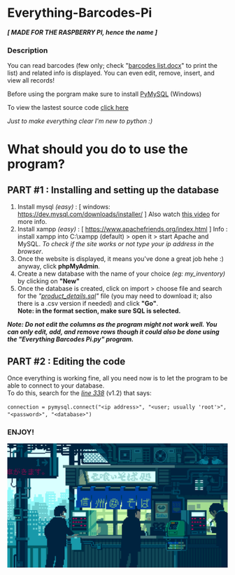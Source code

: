 # Everything-Barcodes-Pi
***[ MADE FOR THE RASPBERRY PI, hence the name ]***

### Description
You can read barcodes (few only; check "[barcodes list.docx](https://github.com/TeryakiiSauce/Everything-Barcodes-Pi/blob/master/Resources/barcodes%20list.docx)" to print the list) and related info is displayed. You can even edit, remove, insert, and view all records!

Before using the porgram make sure to install [PyMySQL](https://www.youtube.com/watch?v=Hja8XzTgJHI) (Windows)

To view the lastest source code [click here](https://github.com/TeryakiiSauce/Everything-Barcodes-Pi/blob/master/Releases/Everything%20Barcodes%20Pi%20v1.2.py)

*Just to make everything clear I'm new to python :)*

# What should you do to use the program?

## PART #1 : Installing and setting up the database
1. Install mysql *(easy)* : [ windows: https://dev.mysql.com/downloads/installer/ ] Also watch [this video](https://www.youtube.com/watch?v=2WyFx9Zt7YU) for more info.
2. Install xampp *(easy)* : [ https://www.apachefriends.org/index.html ] Info : install xampp into C:\xampp (default) > open it > start Apache and MySQL. *To check if the site works or not type your ip address in the browser*.
3. Once the website is displayed, it means you've done a great job hehe :) anyway, click **phpMyAdmin**.
4. Create a new database with the name of your choice *(eg: my_inventory)* by clicking on **"New"**
5. Once the database is created, click on import > choose file and search for the *"[product_details.sql](https://github.com/TeryakiiSauce/Everything-Barcodes-Pi/blob/master/Resources/product_details.sql)"* file (you may need to download it; also there is a .csv version if needed) and click **"Go"**.  
**Note: in the format section, make sure SQL is selected.**

***Note: Do not edit the columns as the program might not work well. You can only edit, add, and remove rows though it could also be done using the "Everything Barcodes Pi.py" program.***

## PART #2 : Editing the code
Once everything is working fine, all you need now is to let the program to be able to connect to your database.  
To do this, search for the [*line 338*](https://github.com/TeryakiiSauce/Everything-Barcodes-Pi/blob/master/Releases/Everything%20Barcodes%20Pi%20v1.2.py#L338) (v1.2) that says:

`connection = pymysql.connect("<ip address>", "<user; usually 'root'>", "<password>", "<database>")`

### ENJOY!

![pixel art of a shop in Japan](https://github.com/TeryakiiSauce/Everything-Barcodes-Pi/blob/master/Resources/pixelart.gif)
